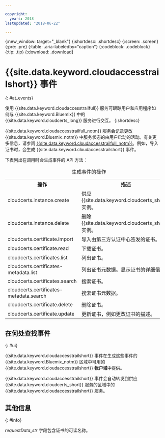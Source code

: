```yaml
---

copyright:
  years: 2018
lastupdated: "2018-06-22"

---
```


{:new_window: target="_blank"}
{:shortdesc: .shortdesc}
{:screen: .screen}
{:pre: .pre}
{:table: .aria-labeledby="caption"}
{:codeblock: .codeblock}
{:tip: .tip}
{:download: .download}


# {{site.data.keyword.cloudaccesstrailshort}} 事件  
{: #at_events}

使用 {{site.data.keyword.cloudaccesstrailfull}} 服务可跟踪用户和应用程序如何与 {{site.data.keyword.Bluemix}} 中的 {{site.data.keyword.cloudcerts_long}} 服务进行交互。
{:shortdesc}

{{site.data.keyword.cloudaccesstrailfull_notm}} 服务会记录更改 {{site.data.keyword.Bluemix_notm}} 中服务状态的由用户启动的活动。有关更多信息，请参阅 [{{site.data.keyword.cloudaccesstrailfull_notm}}](/docs/services/cloud-activity-tracker/index.html#getting-started-with-cla)。例如，导入证书时，会生成 {{site.data.keyword.cloudaccesstrailshort}} 事件。

下表列出在调用时会生成事件的 API 方法：

<table>
  <caption>生成事件的操作</caption>
  <tr>
    <th>操作 </th>
	  <th>描述</th>
  </tr>
  <tr>
    <td>cloudcerts.instance.create</td>
	  <td>供应 {{site.data.keyword.cloudcerts_short}} 实例。</td>
  </tr>
  <tr>
    <td>cloudcerts.instance.delete</td>
	  <td>删除 {{site.data.keyword.cloudcerts_short}} 实例。</td>
  </tr>
  <tr>
    <td>cloudcerts.certificate.import</td>
	  <td>导入由第三方认证中心签发的证书。</td>
  </tr>
  <tr>
    <td>cloudcerts.certificate.read</td>
	  <td>下载证书。</td>
  </tr>
  <tr>
    <td>cloudcerts.certificates.list</td>
	  <td>列出证书。</td>
  </tr>
  <tr>
    <td>cloudcerts.certificates-metadata.list</td>
	  <td>列出证书元数据。显示证书的详细信息。</td>
  </tr>
  <tr>
    <td>cloudcerts.certificates.search</td>
	  <td>搜索证书。</td>
  </tr>
  <tr>
    <td>cloudcerts.certificates-metadata.search</td>
	  <td>搜索证书元数据。</td>
  </tr>
  <tr>
    <td>cloudcerts.certificate.delete</td>
	  <td>删除证书。</td>
  </tr>
  <tr>
    <td>cloudcerts.certificate.update</td>
	  <td>更新证书，例如更改证书的描述。</td>
  </tr>
</table>


 	
 


## 在何处查找事件
{: #ui}

{{site.data.keyword.cloudaccesstrailshort}} 事件在生成这些事件的 {{site.data.keyword.Bluemix_notm}} 区域中可用的 {{site.data.keyword.cloudaccesstrailshort}} **帐户域**中提供。

{{site.data.keyword.cloudaccesstrailshort}} 事件会自动转发到供应 {{site.data.keyword.cloudcerts_short}} 服务的区域中的 {{site.data.keyword.cloudaccesstrailshort}} 服务。


## 其他信息
{: #info}

*requestData_str* 字段包含证书的可读名称。



